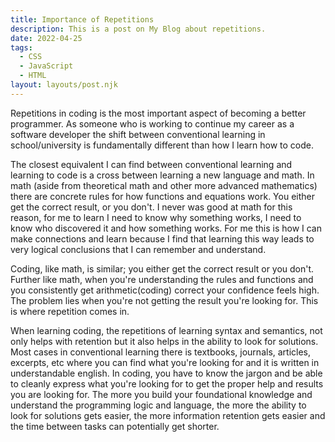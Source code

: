 ```yaml
---
title: Importance of Repetitions
description: This is a post on My Blog about repetitions.
date: 2022-04-25
tags:
  - CSS
  - JavaScript
  - HTML
layout: layouts/post.njk
---
```

Repetitions in coding is the most important aspect of becoming a better programmer. As someone who is working to continue my career as a software developer the shift between conventional learning in school/university is fundamentally different than how I learn how to code.

The closest equivalent I can find between conventional learning and learning to code is a cross between learning a new language and math.
In math (aside from theoretical math and other more advanced mathematics) there are concrete rules for how functions and equations work. You either get the correct result, or you don't. I never was good at math for this reason, for me to learn I need to know why something works, I need to know who discovered it and how something works. For me this is how I can make connections and learn because I find that learning this way leads to very logical conclusions that I can remember and understand.

Coding, like math, is similar; you either get the correct result or you don't. Further like math, when you're understanding the rules and functions and you consistently get arithmetic(coding) correct your confidence feels high. The problem lies when you're not getting the result you're looking for. This is where repetition comes in.

When learning coding, the repetitions of learning syntax and semantics, not only helps with retention but it also helps in the ability to look for solutions. Most cases in conventional learning there is textbooks, journals, articles, excerpts, etc where you can find what you're looking for and it is written in understandable english. In coding, you have to know the jargon and be able to cleanly express what you're looking for to get the proper help and results you are looking for. The more you build your foundational knowledge and understand the programming logic and language, the more the ability to look for solutions gets easier, the more information retention gets easier and the time between tasks can potentially get shorter.
